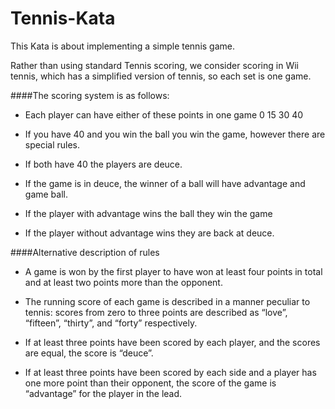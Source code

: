# Tennis-Kata

This Kata is about implementing a simple tennis game.

Rather than using standard Tennis scoring, we consider scoring in Wii tennis, which has a simplified version of tennis, so each set is one game.

####The scoring system is as follows:

- Each player can have either of these points in one game 0 15 30 40

- If you have 40 and you win the ball you win the game, however there are special rules.

- If both have 40 the players are deuce.

- If the game is in deuce, the winner of a ball will have advantage and game ball.
- If the player with advantage wins the ball they win the game
- If the player without advantage wins they are back at deuce.


####Alternative description of rules
- A game is won by the first player to have won at least four points in total and at least two points more than the opponent.

- The running score of each game is described in a manner peculiar to tennis: scores from zero to three points are described as “love”, “fifteen”, “thirty”, and “forty” respectively.

- If at least three points have been scored by each player, and the scores are equal, the score is “deuce”.

- If at least three points have been scored by each side and a player has one more point than their opponent, the score of the game is “advantage” for the player in the lead.
